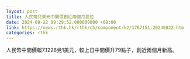 ```yaml
---
layout: post
title: 人民幣兌美元中間價創近兩個月高位
date: 2024-08-22 09:29:52.000000000 +08:00
link: https://news.rthk.hk/rthk/ch/component/k2/1767151-20240822.htm
categories: rthk
---
```


人民幣中間價報7.1228兌1美元，較上日中間價升79點子，創近兩個月新高。
